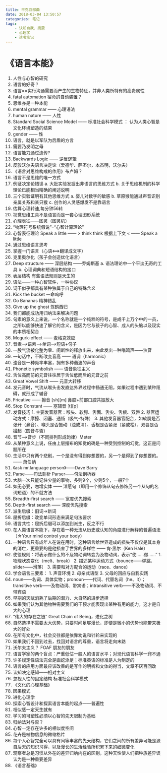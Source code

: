 ```yaml
---
title: 平克四部曲
date: 2018-03-04 13:50:57
categories: 笔记
tags:
    - 认知自我、摘要
    - 心理学
    - 读书笔记
---
```


# 《语言本能》
1. 人性与心智的研究
2. 语言的好奇？
3. 语言==实行沟通需要而产生的生物特征，并非人类所特有的高贵属性
4. fatal automation 宿命的自动装置？
5. 思维亦是一种本能
6. mental grammar —— 心理语法
7. human nature —— 人性
8. Standard Social Science Model —— 标准社会科学模式 ： 认为人类心智是文化环境塑造的结果
9. gender —— 性
10. 语言，就是以军队为后盾的方言
11. 需要乃发明之母
12. 语言能力通过遗传?
13. Backwards Logic —— 逆反逻辑
14. 反驳沃尔夫语言决定论（爱德华、萨丕尔，本杰明，沃尔夫）
15. 《语言对思维构成的作用》布卢姆？
16. 语言不是思维的唯一方式
17. 例证决定论错误
    a. 大批实验发掘出非语言的思维方式
    b. 关于思维机制的科学理论已能相当精确的阐述说明
18. 三个实验证明有其他思维方式
    a. 婴儿对数字的敏感
    b. 草原猴能通过声音识别亲属关系和某只猴
    c. 创作的人灵感爆发不是靠语言
19. 估算心理转速,每分钟56转
20. 视觉思维工具不是语言而是一套心理图形系统
21. 心理表征——图灵（图灵机）
22. “物理符号系统假说”=“心智计算理论”
23. 心智表征理论
            Speak a little
            —— >
think                          think   根据上下文
            < ——
            Speak a little
24.  通过思维语言思考
25.  掌握一门语言（心语<==>翻译成文字）
26.  克里奥尔化（孩子会创造优化语言）
27.  Deep structure —— 深层结构 ——乔姆斯基
    a. 语法理论中一个平淡无奇的工具
    b. 心理词典和短语结构的接口
28.  表层结构 有些语法规则是天生的
29.  语法——一种心智软件，一种协议
30.  词干似乎都具有某种独属于自己的特殊含义
31.  Kick the bucket 一命呜呼
32.  Go Bananas 精神错乱
33.  Give up the ghost 驾鹤西归
34.  我们都能成功用归纳法来解决问题
35.  句素的意义上来说，一个名称就是一个纯粹的符号，是成千上万个中的一员，之所以能够快速了解它的含义，是因为它与孩子的心智、成人的头脑以及现实的本质相契合
36.  Mcgurk-effect —— 麦格克效应
37.  音素——>语素——>单词——>短语+句子
38.  一股气流被化整为零、间断性的释放出来，由此发出一种嗡鸣声——浊音
39.  一句话中，不断改变音高 —— 语调（harmonic）
40.  浊音是一种频率丰富，拥有多种谐波的声音
41.  Phonetic symbolish —— 语音象征主义
42.  舌位高而前的元音往往居于舌位低而后的元音之前
43.  Great Vowel Shift —— 元音大转移
44.  发元音时，气流从喉头击发直达外界过程中畅通无阻，如果过程中遇到某种阻碍，就形成了辅音
45.  Fricative —— 擦音
    [sh][m] 鼻腔+前部口腔共振放大
46.  Stop Constant —— 塞辅音  [t][p]
47.  发音技巧
    1. 主要发音器官：喉头、软腭、舌面、舌尖、舌根、双唇
    2. 器官运动方式：摩擦、闭塞、通畅（吸气-特殊）
    3. 其他发音器官配合，如软腭是否张开（鼻音）、喉头是否振动（浊或清）、舌根是否紧张（紧或松）、双唇是否撮起（圆音与否）
48.  音节——>音步（不同排列形成韵律）Meter
49.  从某种意义上说，任由上层摆布的知觉的确是一种受到控制的幻觉，这正是问题所在
50.  生活中只有两个悲剧，一个是没有得到你想要的，另一个是得到了你想要的。 —— 萧伯纳
51.  《ask mr.language person》——Dave Barry
52.  Parse——句法剖析  Parser——句法剖析器
53.  大脑一次只能记住少量的事物，多则9个，少则5个，一般7个
54.  如无必要，勿增实体 —— 洋葱句（即用一个修饰从句去修饰另一个从句的名词短语）的不就方法
55.  Breadth-first search —— 宽度优先搜索
56.  Depth-first search —— 深度优先搜索
57.  派生后缀：旧词->新词
58.  屈折后缀：改变单词形态来满足句法要求
59.  语言共性：屈折后缀可以添加到派生，反之不行
60.  在人类语言本能下，存在着一种无法从历史或认知的角度进行解释的普遍语法（☆Your mind control your body）
61.  一种语言只有成年人在说在用时，这种语言给世界造成的损失不仅仅是其本身的消亡，更重要的是他损害了世界的多样性 —— 肯·黑尔（Ken Hale）
62.  使役规则：将表示做什么的不及物动词转变为及物动词，表示“使……做……”
    1. 物理状态变化（melt、break）
    2. 描述某种运动方式（bounce——弹跳、slider——滑落）
    3. 需要和对方配合的运动（race、dance）
63.  学会语言三要素：
    1. 声音环境
    2. 母亲式语型
    3. 父母的回应与自我实践
64.  noun——名词、具体实物；pronoun——代词、代替名词（he、it）；transitive verb——及物动词、带宾语；intransitive verb——不及物动词、不带宾语
65. 早期的天赋消耗了后期的潜力、大自然的进步选择
66. 如果我们认为其他物种需要我们的干预才能表现出某种有用的能力，这才是自大的心理
67. “伟大的存在之链” Great Chain of Being，进化之树
68. 自然选择不需要太大优势，只要时间足够漫长，即便是微小的优势也能带来极大的好处
69. 在所有文化中，社会交往都是依靠劝说和针轮来实现的
70. 如果我们不回到过去，找回对语言的尊重，语言将走向末路
71. 沃尔夫主义？ FOAF 朋友的朋友
72. 语言学家的两个盲点：严重低估一般人的语言水平；对现代语言科学一窍不通
73. 许多规定性语法完全是画蛇添足；标准英语的标准是人为制定的
74. 语言的应用方面最应该改善的是写作的明析和文体的得当，文章不厌百回改
75. 认知决定感知——相对主义
76. 忽视人性的固定结构  标准社会科学模式
77. 《文化的心理基础》 
78. 因果模式
79. 进化心理学
80. 探索心智设计和探索语言本能的起点——普遍性
81. 相似感一定天生就有
82. 学习的可塑性必须以心智的先天限制为基础
83. 归纳法对与否？
84. 心智一定存在许多的相似度空间
85. 花卉是植物信息的微缩格片
86. 每个人心智完全可以具有同等丰富的先天结构，它们之间的所有差异可能是源自后天的知识习得，以及漫长的生活经验所积累下来的细微变化
87. 观察者总是习惯从外在的差异归纳内在的区别，这种天性使人们把种族差异误认为是一种重要差异
88. 《语言基础》

